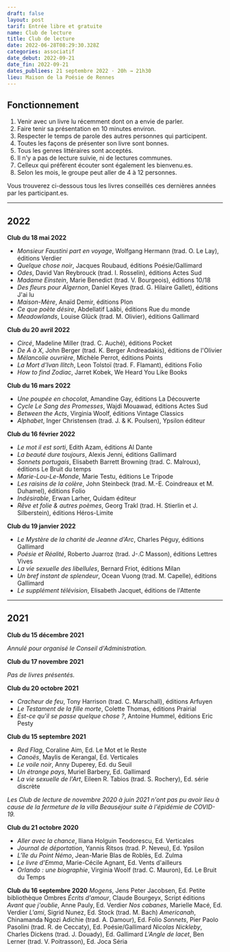 ```yaml
---
draft: false
layout: post
tarif: Entrée libre et gratuite
name: Club de lecture
title: Club de lecture
date: 2022-06-28T08:29:30.328Z
categories: associatif
date_debut: 2022-09-21
date_fin: 2022-09-21
dates_publiees: 21 septembre 2022 · 20h → 21h30
lieu: Maison de la Poésie de Rennes
---
```

## Fonctionnement

1. Venir avec un livre lu récemment dont on a envie de parler.
2. Faire tenir sa présentation en 10 minutes environ.
3. Respecter le temps de parole des autres personnes qui participent.
4. Toutes les façons de présenter son livre sont bonnes. 
5. Tous les genres littéraires sont acceptés.
6. Il n'y a pas de lecture suivie, ni de lectures communes.
7. Celleux qui préfèrent écouter sont également les bienvenu.es.
8. Selon les mois, le groupe peut aller de 4 à 12 personnes.

Vous trouverez ci-dessous tous les livres conseillés ces dernières années par les participant.es. 

---

## 2022

**Club du 18 mai 2022**
- *Monsieur Faustini part en voyage*, Wolfgang Hermann (trad. O. Le Lay), éditions Verdier
- *Quelque chose noir*, Jacques Roubaud, éditions Poésie/Gallimard
- *Odes*, David Van Reybrouck (trad. I. Rosselin), éditions Actes Sud
- *Madame Einstein*, Marie Benedict (trad. V. Bourgeois), éditions 10/18
- *Des fleurs pour Algernon*, Daniel Keyes (trad. G. Hilaire Gallet), éditions J'ai lu
- *Maison-Mère*, Anaïd Demir, éditions Plon
- *Ce que poète désire*, Abdellatif Laâbi, éditions Rue du monde
- *Meadowlands*, Louise Glück (trad. M. Olivier), éditions Gallimard

**Club du 20 avril 2022**
- *Circé*, Madeline Miller (trad. C. Auché), éditions Pocket
- *De A à X*, John Berger (trad. K. Berger Andreadakis), éditions de l'Olivier
- *Mélancolie ouvrière*, Michèle Perrot, éditions Points
- *La Mort d'Ivan Ilitch*, Leon Tolstoï (trad. F. Flamant), éditions Folio
- *How to find Zodiac*, Jarret Kobek, We Heard You Like Books

**Club du 16 mars 2022**
- *Une poupée en chocolat*, Amandine Gay, éditions La Découverte
- *Cycle Le Sang des Promesses*, Wajdi Mouawad, éditions Actes Sud
- *Between the Acts*, Virginia Woolf, éditions Vintage Classics
- *Alphabet*, Inger Christensen (trad. J. & K. Poulsen), Ypsilon éditeur

**Club du 16 février 2022**
- *Le mot il est sorti*, Edith Azam, éditions Al Dante
- *La beauté dure toujours*, Alexis Jenni, éditions Gallimard
- *Sonnets portugais*, Elisabeth Barrett Browning (trad. C. Malroux), éditions Le Bruit du temps
- *Marie-Lou-Le-Monde*, Marie Testu, éditions Le Tripode
- *Les raisins de la colère*, John Steinbeck (trad. M.-E. Coindreaux et M. Duhamel), éditions Folio
- *Indésirable*, Erwan Larher, Quidam éditeur
- *Rêve et folie & autres poèmes*, Georg Trakl (trad. H. Stierlin et J. Silberstein), éditions Héros-Limite

**Club du 19 janvier 2022**
- *Le Mystère de la charité de Jeanne d'Arc*, Charles Péguy, éditions Gallimard
- *Poésie et Réalité*, Roberto Juarroz (trad. J-.C Masson), éditions Lettres Vives
- *La vie sexuelle des libellules*, Bernard Friot, éditions Milan
- *Un bref instant de splendeur*, Ocean Vuong (trad. M. Capelle), éditions Gallimard
- *Le supplément télévision*, Elisabeth Jacquet, éditions de l'Attente

---

## 2021

**Club du 15 décembre 2021**

*Annulé pour organisé le Conseil d'Administration.*

**Club du 17 novembre 2021**  

*Pas de livres présentés.*

**Club du 20 octobre 2021**
- *Cracheur de feu*, Tony Harrison (trad. C. Marschall), éditions Arfuyen
- *Le Testament de la fille morte*, Colette Thomas, éditions Prairial
- *Est-ce qu'il se passe quelque chose ?*, Antoine Hummel, éditions Eric Pesty

**Club du 15 septembre 2021**
- *Red Flag*, Coraline Aim, Ed. Le Mot et le Reste
- *Canoës*, Maylis de Kerangal, Ed. Verticales
- *Le voile noir*, Anny Duperey, Ed. du Seuil
- *Un étrange pays*, Muriel Barbery, Ed. Gallimard
- *La vie sexuelle de l'Art*, Eileen R. Tabios (trad. S. Rochery), Ed. série discrète

*Les Club de lecture de novembre 2020 à juin 2021 n'ont pas pu avoir lieu à cause de la fermeture de la villa Beauséjour suite à l'épidémie de COVID-19.*

**Club du 21 octobre 2020**
- *Aller avec la chance*, Iliana Holguin Teodorescu, Ed. Verticales
- *Journal de déportation*, Yannis Ritsos (trad. P. Neveu), Ed. Ypsilon
- *L'île du Point Némo*, Jean-Marie Blas de Roblès, Ed. Zulma
- *Le livre d'Emma*, Marie-Cécile Agnant, Ed. Vents d'ailleurs
- *Orlando : une biographie*, Virginia Woolf (trad. C. Mauron), Ed. Le Bruit du Temps

**Club du 16 septembre 2020**
*Mogens*, Jens Peter Jacobsen, Ed. Petite bibliothèque Ombres
*Écrits d'amour*, Claude Bourgeyx, Script éditions
*Avant que j'oublie*, Anne Pauly, Ed. Verdier
*Nos cabanes*, Marielle Macé, Ed. Verdier
*L'ami*, Sigrid Nunez, Ed. Stock (trad. M. Bach)
*Americanah*, Chinamanda Ngozi Adichie (trad. A. Damour), Ed. Folio
*Sonnets*, Pier Paolo Pasolini (trad. R. de Ceccaty), Ed. Poésie/Gallimard
*Nicolas Nickleby*, Charles Dickens (trad. J. Douady), Ed. Gallimard
*L'Angle de lacet*, Ben Lerner (trad. V. Poitrasson), Ed. Joca Séria

 